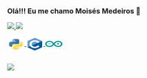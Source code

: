 ### Olá!!! Eu me chamo Moisés Medeiros 👋

<div>
  <a href="https://github.com/Moises788">
  <img height="180em" src="https://github-readme-stats.vercel.app/api?username=Moises788&show_icons=true&theme=ayu-mirage&include_all_commits=true&count_private=true"/>
  <img height="180em" src="https://github-readme-stats.vercel.app/api/top-langs/?username=Moises788&layout=compact&langs_count=7&theme=ayu-mirage"/>
</div>
  
<div style="display: inline_block"><br>
  <img align="center" alt="Moises-Python" height="30" width="40" src="https://raw.githubusercontent.com/devicons/devicon/master/icons/python/python-original.svg">
  <img align="center" alt="Moises-C" height="30" width="40" src="https://github.com/devicons/devicon/blob/master/icons/c/c-original.svg">
  <img align="center" alt="Moises-Arduino" height="30" width="40" src="https://github.com/devicons/devicon/blob/master/icons/arduino/arduino-original.svg">
</div>
 
  ##

<div> 
  <a href="https://www.linkedin.com/in/moisesmedeiros/" target="_blank"><img src="https://img.shields.io/badge/-LinkedIn-%230077B5?style=for-the-badge&logo=linkedin&logoColor=white" target="_blank"></a>  
</div>
